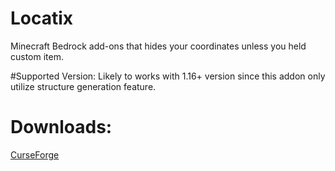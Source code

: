 # Locatix
Minecraft Bedrock add-ons that hides your coordinates unless you held custom item.

#Supported Version:
Likely to works with 1.16+ version since this addon only utilize structure generation feature.

# Downloads:
[CurseForge](https://www.curseforge.com/minecraft-bedrock/texture-packs/custom-title-template)
